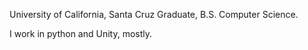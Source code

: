 University of California, Santa Cruz Graduate, B.S. Computer Science.

I work in python and Unity, mostly.
